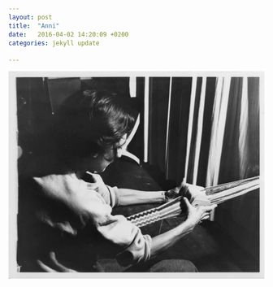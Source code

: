 ```yaml
---
layout: post
title:  "Anni"
date:   2016-04-02 14:20:09 +0200
categories: jekyll update

---
```


![Anni Albers](../assets/img/anni_albers_card_weaving_at_black_mountain_college.jpg)
